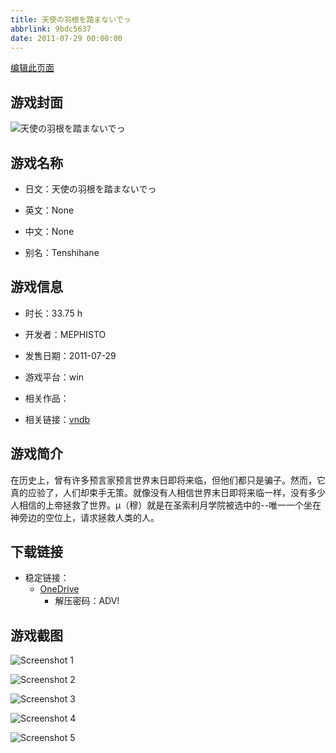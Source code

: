 ```yaml
---
title: 天使の羽根を踏まないでっ
abbrlink: 9bdc5637
date: 2011-07-29 00:00:00
---
```

[编辑此页面](https://github.com/ACG-3/ADV3-source/blob/main/source/_posts/games/%E5%A4%A9%E4%BD%BF%E3%81%AE%E7%BE%BD%E6%A0%B9%E3%82%92%E8%B8%8F%E3%81%BE%E3%81%AA%E3%81%84%E3%81%A7%E3%81%A3.md)

## 游戏封面

![天使の羽根を踏まないでっ](https://pan.timero.xyz/onedrive/img_lib_001/%E5%A4%A9%E4%BD%BF%E3%81%AE%E7%BE%BD%E6%A0%B9%E3%82%92%E8%B8%8F%E3%81%BE%E3%81%AA%E3%81%84%E3%81%A7%E3%81%A3_cover.avif)


## 游戏名称

- 日文：天使の羽根を踏まないでっ
- 英文：None
- 中文：None

- 别名：Tenshihane


## 游戏信息

- 时长：33.75 h
- 开发者：MEPHISTO
- 发售日期：2011-07-29
- 游戏平台：win
- 相关作品：

- 相关链接：[vndb](https://vndb.org/v6411)


## 游戏简介

在历史上，曾有许多预言家预言世界末日即将来临，但他们都只是骗子。然而，它真的应验了，人们却束手无策。就像没有人相信世界末日即将来临一样，没有多少人相信的上帝拯救了世界。μ（穆）就是在圣索利月学院被选中的--唯一一个坐在神旁边的空位上，请求拯救人类的人。




## 下载链接

- 稳定链接：
    - [OneDrive](https://pan.timero.xyz/onedrive/adv_lib_001/%E5%A4%A9%E4%BD%BF%E3%81%AE%E7%BE%BD%E6%A0%B9%E3%82%92%E8%B8%8F%E3%81%BE%E3%81%AA%E3%81%84%E3%81%A7%E3%81%A3)
        - 解压密码：ADV!



## 游戏截图


![Screenshot 1](https://pan.timero.xyz/onedrive/img_lib_001/%E5%A4%A9%E4%BD%BF%E3%81%AE%E7%BE%BD%E6%A0%B9%E3%82%92%E8%B8%8F%E3%81%BE%E3%81%AA%E3%81%84%E3%81%A7%E3%81%A3_Screenshot_1.avif)

![Screenshot 2](https://pan.timero.xyz/onedrive/img_lib_001/%E5%A4%A9%E4%BD%BF%E3%81%AE%E7%BE%BD%E6%A0%B9%E3%82%92%E8%B8%8F%E3%81%BE%E3%81%AA%E3%81%84%E3%81%A7%E3%81%A3_Screenshot_2.avif)

![Screenshot 3](https://pan.timero.xyz/onedrive/img_lib_001/%E5%A4%A9%E4%BD%BF%E3%81%AE%E7%BE%BD%E6%A0%B9%E3%82%92%E8%B8%8F%E3%81%BE%E3%81%AA%E3%81%84%E3%81%A7%E3%81%A3_Screenshot_3.avif)

![Screenshot 4](https://pan.timero.xyz/onedrive/img_lib_001/%E5%A4%A9%E4%BD%BF%E3%81%AE%E7%BE%BD%E6%A0%B9%E3%82%92%E8%B8%8F%E3%81%BE%E3%81%AA%E3%81%84%E3%81%A7%E3%81%A3_Screenshot_4.avif)

![Screenshot 5](https://pan.timero.xyz/onedrive/img_lib_001/%E5%A4%A9%E4%BD%BF%E3%81%AE%E7%BE%BD%E6%A0%B9%E3%82%92%E8%B8%8F%E3%81%BE%E3%81%AA%E3%81%84%E3%81%A7%E3%81%A3_Screenshot_5.avif)

